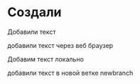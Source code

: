 # Создали

Добавили текст

добавили текст через веб браузер

Добавим текст локально

добавили текст в новой ветке newbranch